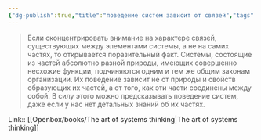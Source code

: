 ```yaml
---
{"dg-publish":true,"title":"поведение систем зависит от связей","tags":["quotes"],"date":"2023-07-02T10:41:39+04:00","modified_at":"2023-10-21T22:01:13+04:00","alias":"поведение систем зависит от связей","dg-path":"/quotes/202307021041.md","permalink":"/quotes/202307021041/","dgPassFrontmatter":true}
---
```



> Если сконцентрировать внимание на характере связей, существующих между элементами системы, а не на самих частях, то открывается поразительный факт. Системы, состоящие из частей абсолютно разной природы, имеющих совершенно несхожие функции, подчиняются одним и тем же общим законам организации. Их поведение зависит не от природы и свойств образующих их частей, а от того, как эти части соединены между собой. В силу этого можно предсказывать поведение систем, даже если у нас нет детальных знаний об их частях.

Link:: [[Openbox/books/The art of systems thinking\|The art of systems thinking]]
